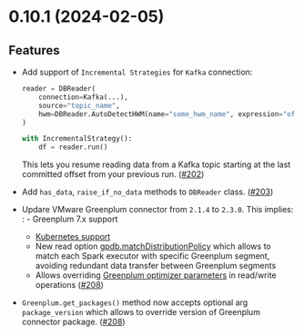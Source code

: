 # 0.10.1 (2024-02-05)

## Features

- Add support of `Incremental Strategies` for `Kafka` connection:

  ```python
  reader = DBReader(
      connection=Kafka(...),
      source="topic_name",
      hwm=DBReader.AutoDetectHWM(name="some_hwm_name", expression="offset"),
  )

  with IncrementalStrategy():
      df = reader.run()
  ```

  This lets you resume reading data from a Kafka topic starting at the last committed offset from your previous run. ([#202](https://github.com/MobileTeleSystems/onetl/pull/202))

- Add `has_data`, `raise_if_no_data` methods to `DBReader` class. ([#203](https://github.com/MobileTeleSystems/onetl/pull/203))

- Updare VMware Greenplum connector from `2.1.4` to `2.3.0`. This implies:
  : - Greenplum 7.x support
    - [Kubernetes support](https://docs.vmware.com/en/VMware-Greenplum-Connector-for-Apache-Spark/2.3/greenplum-connector-spark/configure.html#k8scfg)
    - New read option [gpdb.matchDistributionPolicy](https://docs.vmware.com/en/VMware-Greenplum-Connector-for-Apache-Spark/2.3/greenplum-connector-spark/options.html#distpolmotion)
      which allows to match each Spark executor with specific Greenplum segment, avoiding redundant data transfer between Greenplum segments
    - Allows overriding [Greenplum optimizer parameters](https://docs.vmware.com/en/VMware-Greenplum-Connector-for-Apache-Spark/2.3/greenplum-connector-spark/options.html#greenplum-gucs) in read/write operations ([#208](https://github.com/MobileTeleSystems/onetl/pull/208))

- `Greenplum.get_packages()` method now accepts optional arg `package_version` which allows to override version of Greenplum connector package. ([#208](https://github.com/MobileTeleSystems/onetl/pull/208))
